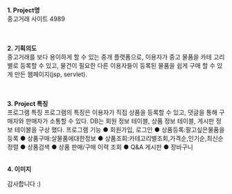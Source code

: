 <b>1. Project명<br></b>
중고거래 사이트 4989 <br>
<br><br>


<b>2. 기획의도<br></b>
중고거래를 보다 용이하게 할 수 있는 중개 플랫폼으로, 이용자가 중고 물품을 카테 고리별로 등록할 수 있고, 물건이 필요한 다른 이용자들이 등록된 물품을 쉽게 구매 할 수 있게 만든 웹페이지(jsp, servlet).<br>
<br><br>

<b>3. Project 특징<br></b>
프로그램 특징
프로그램의 특징은 이용자가 직접 상품을 등록할 수 있고, 댓글을 통해
구매자와 판매자가 소통할 수 있다. DB는 회원 정보 테이블, 상품 정보 테이블, 게시판 정보 테이블을 구상 했다.
프로그램 기능
● 회원가입, 로그인 
● 상품등록:팔고싶은물품을등록
● 상품구매:살물품에대한정보
● 상품조회:카테고리별조회,가격순,인기순,최신순정렬
● 상품검색
● 상품 판매/구매 이력 조회 
● Q&A 게시판
● 장바구니
<br><br>
  
<b>4. 이미지<br></b>


감사합니다 :)
